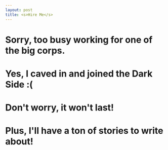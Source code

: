 ```yaml
---
layout: post
title: <s>Hire Me</s>
---
```


# Sorry, too busy working for one of the big corps.
# Yes, I caved in and joined the Dark Side :(
# Don't worry, it won't last!
# Plus, I'll have a ton of stories to write about!


<!---

### Index: [You](#about-you), [My Services](#worry-not-sauls-im-here), [Me](#why-me), [How](#how-much-and-how-does-it-work)

Hi there. If you need some **help** and are ok with **remote work**, then keep reading.
If not, you can keep reading anyway!



### About You

So you run a tech company and need some help with your product. Some common scenarios:

- You're working on something but not sure if it'll hit Product/Market fit;

- You just released something but it has been largely ignored by your target market;

- Your users are installing your app but dropping like flies and you have no idea how to fix it (retention, retention, retention);

- You have a decent product but need help making it 5 Stars;

- You've just gone through the "Techcrunch of Initiation" and are starting to feel the "Wearing Off of Novelty" (as described in [PG's Startup Curve](https://news.ycombinator.com/item?id=173261){:target="_blank"}) and need help to sail through it as fast and seamlessly as possible;

![The Startup Curve](/resources/2015-12-02-hire-me/startup-curve.png)

- v1 was good, but now it's time for v2 and you wanna make sure you're going the right way (a variation of the previous point);

- Just wanna talk.



### Worry not, <s>Saul's</s> I'm here!

<iframe width="560" height="315" src="https://www.youtube.com/embed/hkvqPTAH4es" frameborder="0" allowfullscreen></iframe>

*I'm #1 on your speed dial, right next to your weed dealer. Please, <a href="mailto:contact@constantbetasoftware.com">email me</a>.*

On a more serious note, here's some of what I have to offer:

- A complete teardow of your product (analysis and review) - similar to the posts I write, but with even more detail. I'll review your product and point out problems and propose solutions.

- Help with Product/Company Strategy. Not sure you're going the right way? Is it time to pivot? I'll be the one stopping you (or pushing you).

- General Product and Project Management. Meaning I can help reorganize and prioritize your Backlog. You're using some kind of agile methodology, right? Right???

- Connect you with Great (and affordable) Engineers/Designers that can help you build your product.

So I'm basically like a Management Consultant for Tech Companies. But unlike *most* Management Consultants, I'm actually worth it. Trust me, I'm an Engineer.



### Why me?

So why should you pay me the big bucks for something that exists in abundance around the Bay Area/NYC/London/Berlin/etc? We all know that, in the current boom, there is no lack of PMs and Wannabe-PMs with great resumes and/or MBAs coming out of Stanford's GSB or Consultants and Wall-Streeters wanting to jump into Tech.

Here are a few reasons to go with &lt;unknown person&gt;:

* You liked what you've read so far. You felt like the blog posts were a-w-e-s-o-m-e and you could really connect and agree with what I wrote.
Or even if you didn't agree, you felt like I'm the kind of person you just have to meet.

* My background: I belong to multiple cultures. I have a Comp Sci education. I've been coding since I was a *kid* (whatdoyoumean, I'm no longer a kid???).
Back in the 90s I was trying out all the shareware I could find. These days I'm always looking for cool apps for my iOS and Android devices.
I'm an Early Adopter. And a Maker. And I generate more ideas than I can work on.

* My experience: I've worked in Academia. I've worked in the Corporate World. I've worked in startups. I've freelanced. I've built my own projects.
Mobile and Backend and Web Frontend, what they call Full Stack. Basically, I've learned a lot.

* My personality: We haven't met but you already know you love me. It's love at first GET (rah, bad HTTP joke!).
Here's what else you'll get: Straight to the point. Risk taker. I try to make it easy to talk about the hard things. And lots of laughs.

How can you say no?



### How much and how does it work?

There is no fixed price. The cost really depends on what kind of help you need and how long it will take.
But I don't charge hourly, unless it makes sense for you, i.e. it's better for you.

This is how it works:

![The Process](/resources/2015-12-02-hire-me/process1.png)

Send me an email to [contact@constantbetasoftware.com](mailto:contact@constantbetasoftware.com) stating what you need help with, your contact (skype, phone, whatever), your availability and other relevant information. We'll chat and decide if we're going forward.

![The Process](/resources/2015-12-02-hire-me/process2.png)

Then I'll be meditating on your problems and doing my Herculean labours, so I can get back to you with my results. From there, we'll be going back and forth in a very tight loop until things are done.<br />
Because what I actually care about is customer satisfaction, if you find yourself unsatisfied with my results or you just think you actually don't need my help, you're more than welcome to terminate our agreement.

If you're satisfied, then we'll always be keeping in touch, because good relationships shouldn't just disappear!



### Last Chance!

[Email me](mailto:contact@constantbetasoftware.com)
-->
